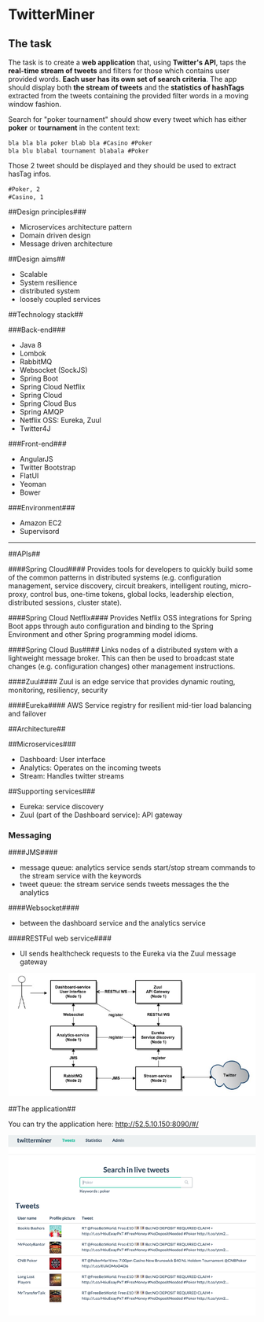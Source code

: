 TwitterMiner
============

## The task ##
The task is to create a **web application** that, using **Twitter's API**, taps the **real-time stream of tweets** and filters for those which contains user provided words. **Each user has its own set of search criteria**.
The app should display both **the stream of tweets** and the **statistics of hashTags** extracted from the tweets containing the provided filter words in a moving window fashion.

Search for "poker tournament" should show every tweet which has either **poker** or **tournament** in the content text:
```
bla bla bla poker blab bla #Casino #Poker
bla blu blabal tournament blabala #Poker
```
Those 2 tweet should be displayed and they should be used to extract hasTag infos.
```
#Poker, 2
#Casino, 1
```

##Design principles###

- Microservices architecture pattern
- Domain driven design
- Message driven architecture

##Design aims##
- Scalable
- System resilience
- distributed system
- loosely coupled services

##Technology stack##

###Back-end###

- Java 8
- Lombok
- RabbitMQ
- Websocket (SockJS)
- Spring Boot
- Spring Cloud Netflix
- Spring Cloud
- Spring Cloud Bus
- Spring AMQP
- Netflix OSS: Eureka, Zuul
- Twitter4J

###Front-end###
- AngularJS
- Twitter Bootstrap
- FlatUI
- Yeoman
- Bower

###Environment###
- Amazon EC2
- Supervisord


----------

##APIs##

####Spring Cloud####
Provides tools for developers to quickly build some of the common patterns in distributed systems (e.g. configuration management, service discovery, circuit breakers, intelligent routing, micro-proxy, control bus, one-time tokens, global locks, leadership election, distributed sessions, cluster state).

####Spring Cloud Netflix####
Provides Netflix OSS integrations for Spring Boot apps through auto configuration and binding to the Spring Environment and other Spring programming model idioms.

####Spring Cloud Bus####
Links nodes of a distributed system with a lightweight message broker. This can then be used to broadcast state changes (e.g. configuration changes) other management instructions.

####Zuul####
Zuul is an edge service that provides dynamic routing, monitoring, resiliency, security

####Eureka####
AWS Service registry for resilient mid-tier load balancing and failover

##Architecture##

##Microservices###
- Dashboard: User interface
- Analytics: Operates on the incoming tweets
- Stream: Handles twitter streams

##Supporting services###
- Eureka: service discovery
- Zuul (part of the Dashboard service): API gateway

### Messaging ###

####JMS####
- message queue: analytics service sends start/stop stream commands to the stream service with the keywords
- tweet queue: the stream service sends tweets messages the the analytics
 
####Websocket####
- between the dashboard service and the analytics service

####RESTFul web service####
- UI sends healthcheck requests to the Eureka via the Zuul message gateway

![Alt text](images/services.jpg?raw=true "Flow")

##The application##

You can try the application here: http://52.5.10.150:8090/#/

![Alt text](images/main.jpg?raw=true "Flow")

